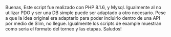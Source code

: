 Buenas,
Este script fue realizado con PHP 8.1.6, y Mysql. 
Igualmente al no utilizar PDO y ser una DB simple puede ser adaptado a otro necesario.
Pese a que la idea original era adaptarlo para poder incluirlo dentro de una API por medio de Slim, no llegue.
Igualmente los scripts de example muestran como seria el formato del torneo y las etapas.
Saludos!
